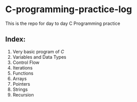 # C-programming-practice-log
This is the repo for day to day C Programming practice

## Index:
1. Very basic program of *C*
2. Variables and Data Types
3. Control Flow
4. Iterations
5. Functions
6. Arrays
7. Pointers
8. Strings
9. Recursion
